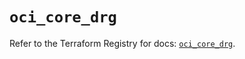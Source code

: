 # `oci_core_drg`

Refer to the Terraform Registry for docs: [`oci_core_drg`](https://registry.terraform.io/providers/oracle/oci/6.37.0/docs/resources/core_drg).
